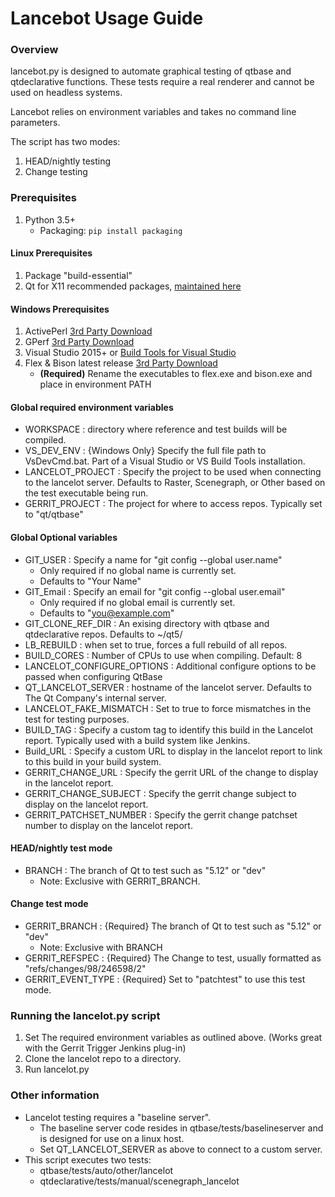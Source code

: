 # Lancebot Usage Guide

### Overview
lancebot.py is designed to automate graphical testing of qtbase and
qtdeclarative functions. These tests require a real renderer and
cannot be used on headless systems.

Lancebot relies on environment variables and takes no command line parameters.

The script has two modes:
1. HEAD/nightly testing
2. Change testing

### Prerequisites
1. Python 3.5+
    - Packaging:  `pip install packaging`

#### Linux Prerequisites
1. Package "build-essential"
2. Qt for X11 recommended packages, [maintained here](http://doc.qt.io/qt-5/linux-requirements.html)

#### Windows Prerequisites
1. ActivePerl [3rd Party Download](https://www.activestate.com/products/activeperl/)
2. GPerf [3rd Party Download](http://gnuwin32.sourceforge.net/downlinks/gperf.php)
3. Visual Studio 2015+ or [Build Tools for Visual Studio](https://visualstudio.microsoft.com/downloads/#build-tools-for-visual-studio-2017)
4. Flex & Bison latest release [3rd Party Download](https://github.com/lexxmark/winflexbison)
    - **(Required)** Rename the executables to flex.exe and bison.exe and place in environment PATH

#### Global required environment variables
- WORKSPACE : directory where reference and test builds will be
    compiled.
- VS_DEV_ENV : {Windows Only} Specify the full file path to
    VsDevCmd.bat. Part of a Visual Studio or VS Build Tools
    installation.
- LANCELOT_PROJECT : Specify the project to be used when connecting
    to the lancelot server. Defaults to Raster, Scenegraph, or
    Other based on the test executable being run.
- GERRIT_PROJECT : The project for where to access repos. Typically
    set to "qt/qtbase"

#### Global Optional variables
- GIT_USER : Specify a name for "git config --global user.name"
  - Only required if no global name is currently set.
  - Defaults to "Your Name"
- GIT_Email : Specify an email for "git config --global user.email"
  - Only required if no global email is currently set.
  - Defaults to "you@example.com"
- GIT_CLONE_REF_DIR : An exising directory with qtbase and
    qtdeclarative repos. Defaults to ~/qt5/
- LB_REBUILD : when set to true, forces a full rebuild of all repos.
- BUILD_CORES : Number of CPUs to use when compiling. Default: 8
- LANCELOT_CONFIGURE_OPTIONS : Additional configure options to be
    passed when configuring QtBase
- QT_LANCELOT_SERVER : hostname of the lancelot server. Defaults to
    The Qt Company's internal server.
- LANCELOT_FAKE_MISMATCH : Set to true to force mismatches in the
    test for testing purposes.
- BUILD_TAG : Specify a custom tag to identify this build in the
    Lancelot report. Typically used with a build system like
    Jenkins.
- Build_URL : Specify a custom URL to display in the lancelot
    report to link to this build in your build system.
- GERRIT_CHANGE_URL : Specify the gerrit URL of the change to
    display in the lancelot report.
- GERRIT_CHANGE_SUBJECT : Specify the gerrit change subject to
    display on the lancelot report.
- GERRIT_PATCHSET_NUMBER : Specify the gerrit change patchset number
    to display on the lancelot report.

#### HEAD/nightly test mode
- BRANCH : The branch of Qt to test such as "5.12" or "dev"
    - Note: Exclusive with GERRIT_BRANCH.

#### Change test mode
- GERRIT_BRANCH : {Required} The branch of Qt to test such as
    "5.12" or "dev"
    - Note: Exclusive with BRANCH
- GERRIT_REFSPEC : {Required} The Change to test, usually formatted
    as "refs/changes/98/246598/2"
- GERRIT_EVENT_TYPE : {Required} Set to "patchtest" to use this
    test mode.

### Running the lancelot.py script
1. Set The required environment variables as outlined above. (Works great with the Gerrit Trigger Jenkins plug-in)
2. Clone the lancelot repo to a directory.
3. Run lancelot.py

### Other information
- Lancelot testing requires a "baseline server".
    - The baseline server code resides in qtbase/tests/baselineserver and is designed for use on a linux host.
    - Set QT_LANCELOT_SERVER as above to connect to a custom server.
- This script executes two tests:
    - qtbase/tests/auto/other/lancelot
    - qtdeclarative/tests/manual/scenegraph_lancelot
